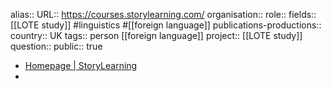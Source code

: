 alias::
URL::  https://courses.storylearning.com/ 
organisation::
role::
fields:: [[LOTE study]] #linguistics #[[foreign language]] 
publications-productions:: 
country:: UK
tags:: person [[foreign language]] 
project:: [[LOTE study]] 
question::
public:: true

- [Homepage | StoryLearning](https://courses.storylearning.com/)
-